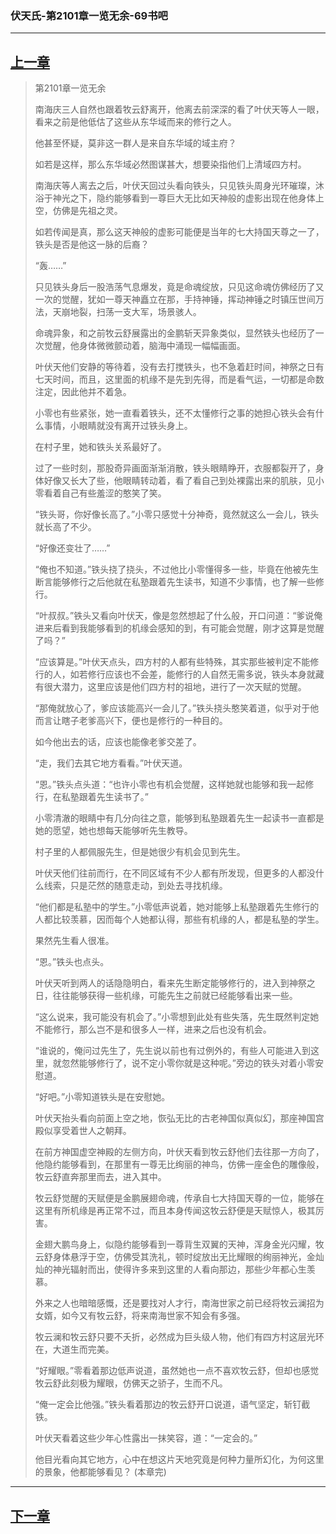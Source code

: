 ### 伏天氏-第2101章一览无余-69书吧

--------
[上一章](./593e908d3bcf504f14141d4d1912c476.md)
--------


>
>
>
>第2101章一览无余
>
>南海庆三人自然也跟着牧云舒离开，他离去前深深的看了叶伏天等人一眼，看来之前是他低估了这些从东华域而来的修行之人。
>
>他甚至怀疑，莫非这一群人是来自东华域的域主府？
>
>如若是这样，那么东华域必然图谋甚大，想要染指他们上清域四方村。
>
>南海庆等人离去之后，叶伏天回过头看向铁头，只见铁头周身光环璀璨，沐浴于神光之下，隐约能够看到一尊巨大无比如天神般的虚影出现在他身体上空，仿佛是先祖之灵。
>
>如若传闻是真，那么这天神般的虚影可能便是当年的七大持国天尊之一了，铁头是否是他这一脉的后裔？
>
>“轰……”
>
>只见铁头身后一股浩荡气息爆发，竟是命魂绽放，只见这命魂仿佛经历了又一次的觉醒，犹如一尊天神矗立在那，手持神锤，挥动神锤之时镇压世间万法，天崩地裂，扫荡一支大军，场景骇人。
>
>命魂异象，和之前牧云舒展露出的金鹏斩天异象类似，显然铁头也经历了一次觉醒，他身体微微颤动着，脑海中涌现一幅幅画面。
>
>叶伏天他们安静的等待着，没有去打搅铁头，也不急着赶时间，神祭之日有七天时间，而且，这里面的机缘不是先到先得，而是看气运，一切都是命数注定，因此他并不着急。
>
>小零也有些紧张，她一直看着铁头，还不太懂修行之事的她担心铁头会有什么事情，小眼睛就没有离开过铁头身上。
>
>在村子里，她和铁头关系最好了。
>
>过了一些时刻，那股奇异画面渐渐消散，铁头眼睛睁开，衣服都裂开了，身体好像又长大了些，他眼睛转动着，看了看自己到处裸露出来的肌肤，见小零看着自己有些羞涩的憨笑了笑。
>
>“铁头哥，你好像长高了。”小零只感觉十分神奇，竟然就这么一会儿，铁头就长高了不少。
>
>“好像还变壮了……”
>
>“俺也不知道。”铁头挠了挠头，不过他比小零懂得多一些，毕竟在他被先生断言能够修行之后他就在私塾跟着先生读书，知道不少事情，也了解一些修行。
>
>“叶叔叔。”铁头又看向叶伏天，像是忽然想起了什么般，开口问道：“爹说俺进来后看到我能够看到的机缘会感知的到，有可能会觉醒，刚才这算是觉醒了吗？”
>
>“应该算是。”叶伏天点头，四方村的人都有些特殊，其实那些被判定不能修行的人，如若修行应该也不会差，能修行的人自然无需多说，铁头本身就藏有很大潜力，这里应该是他们四方村的祖地，进行了一次天赋的觉醒。
>
>“那俺就放心了，爹应该能高兴一会儿了。”铁头挠头憨笑着道，似乎对于他而言让瞎子老爹高兴下，便也是修行的一种目的。
>
>如今他出去的话，应该也能像老爹交差了。
>
>“走，我们去其它地方看看。”叶伏天道。
>
>“恩。”铁头点头道：“也许小零也有机会觉醒，这样她就也能够和我一起修行，在私塾跟着先生读书了。”
>
>小零清澈的眼睛中有几分向往之意，能够到私塾跟着先生一起读书一直都是她的愿望，她也想每天能够听先生教导。
>
>村子里的人都佩服先生，但是她很少有机会见到先生。
>
>叶伏天他们往前而行，在不同区域有不少人都有所发现，但更多的人都没什么线索，只是茫然的随意走动，到处去寻找机缘。
>
>“他们都是私塾中的学生。”小零低声说着，她对能够上私塾跟着先生修行的人都比较羡慕，因而每个人她都认得，那些有机缘的人，都是私塾的学生。
>
>果然先生看人很准。
>
>“恩。”铁头也点头。
>
>叶伏天听到两人的话隐隐明白，看来先生断定能够修行的，进入到神祭之日，往往能够获得一些机缘，可能先生之前就已经能够看出来一些。
>
>“这么说来，我可能没有机会了。”小零想到此处有些失落，先生既然判定她不能修行，那么岂不是和很多人一样，进来之后也没有机会。
>
>“谁说的，俺问过先生了，先生说以前也有过例外的，有些人可能进入到这里，就忽然能够修行了，说不定小零你就是这种呢。”旁边的铁头对着小零安慰道。
>
>“好吧。”小零知道铁头是在安慰她。
>
>叶伏天抬头看向前面上空之地，恢弘无比的古老神国似真似幻，那座神国宫殿似享受着世人之朝拜。
>
>在前方神国虚空神殿的左侧方向，叶伏天看到牧云舒他们去往那一方向了，他隐约能够看到，在那里有一尊无比绚丽的神鸟，仿佛一座金色的雕像般，牧云舒直奔那里而去，进入其中。
>
>牧云舒觉醒的天赋便是金鹏展翅命魂，传承自七大持国天尊的一位，能够在这里有所机缘是再正常不过，而且本身传闻这牧云舒便是天赋惊人，极其厉害。
>
>金翅大鹏鸟身上，似隐约能够看到一尊背生双翼的天神，浑身金光闪耀，牧云舒身体悬浮于空，仿佛受其洗礼，顿时绽放出无比耀眼的绚丽神光，金灿灿的神光辐射而出，使得许多来到这里的人看向那边，那些少年都心生羡慕。
>
>外来之人也暗暗感慨，还是要找对人才行，南海世家之前已经将牧云澜招为女婿，如今又有牧云舒，将来南海世家不知会有多强。
>
>牧云澜和牧云舒只要不夭折，必然成为巨头级人物，他们有四方村这层光环在，大道生而完美。
>
>“好耀眼。”零看着那边低声说道，虽然她也一点不喜欢牧云舒，但却也感觉牧云舒此刻极为耀眼，仿佛天之骄子，生而不凡。
>
>“俺一定会比他强。”铁头看着那边的牧云舒开口说道，语气坚定，斩钉截铁。
>
>叶伏天看着这些少年心性露出一抹笑容，道：“一定会的。”
>
>他目光看向其它地方，心中在想这片天地究竟是何种力量所幻化，为何这里的景象，他都能够看见？
>(本章完)
>
>

--------
[下一章](./f0b60e70531f9cb5b1343b6056b265ce.md)
--------
